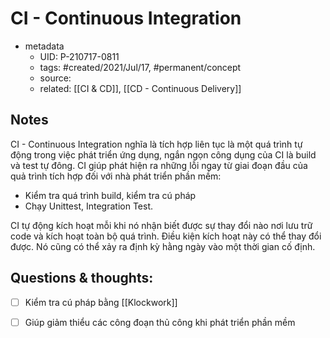 # CI - Continuous Integration

- metadata
	- UID: P-210717-0811
	- tags: #created/2021/Jul/17, #permanent/concept 
	- source: 
	- related: [[CI & CD]], [[CD - Continuous Delivery]]

## Notes
CI - Continuous Integration nghĩa là tích hợp liên tục là một quá trình tự động trong việc phát triển ứng dụng, ngắn ngọn công dụng của CI là build và test tự đông. CI giúp phát hiện ra những lỗi ngay từ giai đoạn đầu của quả trình tích hợp đối với nhà phát triển phần mềm:
- Kiểm tra quá trình build, kiểm tra cú pháp
- Chạy Unittest, Integration Test.

CI tự động kích hoạt mỗi khi nó nhận biết được sự thay đổi nào nơi lưu trữ code và kích hoạt toàn bộ quá trình. Điều kiện kích hoạt này có thể thay đổi được. Nó cũng có thể xảy ra định kỳ hằng ngày vào một thời gian cố định. 

## Questions & thoughts:
- [ ] Kiểm tra cú pháp bằng [[Klockwork]]
- [ ] Giúp giảm thiểu các công đoạn thủ công khi phát triển phần mềm

